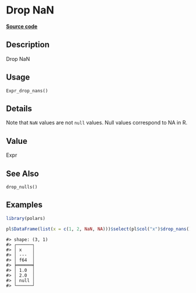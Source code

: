 

# Drop NaN

[**Source code**](https://github.com/pola-rs/r-polars/tree/5765842071140bd7a822ebb4fd6b0ab652d73f0d/R/after-wrappers.R#L20)

## Description

Drop NaN

## Usage

<pre><code class='language-R'>Expr_drop_nans()
</code></pre>

## Details

Note that <code>NaN</code> values are not <code>null</code> values. Null
values correspond to NA in R.

## Value

Expr

## See Also

<code>drop_nulls()</code>

## Examples

``` r
library(polars)

pl$DataFrame(list(x = c(1, 2, NaN, NA)))$select(pl$col("x")$drop_nans())
```

    #> shape: (3, 1)
    #> ┌──────┐
    #> │ x    │
    #> │ ---  │
    #> │ f64  │
    #> ╞══════╡
    #> │ 1.0  │
    #> │ 2.0  │
    #> │ null │
    #> └──────┘

